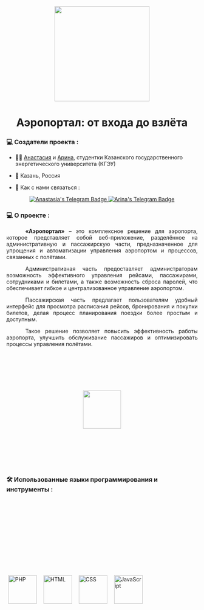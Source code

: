<!--- Логотип проекта -->
<div id="header" align="center">
  <img src="https://i.ibb.co/ChTsbGL/logo.png" width="250"/>
</div>

<!--- Название проекта -->
<div id="header" align="center">
  <h1> Аэропортал: от входа до взлёта </h1>
</div>

<!--- Создатели проекта -->
### :computer: Создатели проекта :

- :woman_technologist: <a href="https://github.com/space13pirate" title="space13pirate">Анастасия</a> и <a href="https://github.com/Arriannaa" title="Arriannaa">Арина</a>, студентки Казанского государственного энергетического университета (КГЭУ)

- :round_pushpin: Казань, Россия

- :mag_right: Как с нами связаться :
<div id="badges" align="center">
  <a href="https://t.me/space13pirate">
    <img src="https://img.shields.io/badge/telegram-Anastasia-%2328A8E9?style=for-the-badge&logo=telegram&logoColor=white&label=%20" alt="Anastasia's Telegram Badge"/>
  </a>
  <a href="https://t.me/Arrriannaa">
    <img src="https://img.shields.io/badge/telegram-Arina-%2328A8E9?style=for-the-badge&logo=telegram&logoColor=white&label=%20" alt="Arina's Telegram Badge"/>
  </a>
</div>

<!--- Описание проекта -->
### :computer: О проекте :

<div id="info" align="justify">
  <p style = "text-indent: 50px;">
  <b>«Аэропортал»</b> – это комплексное решение для аэропорта, которое представляет собой веб-приложение, разделённое на административную и пассажирскую части, предназначенное для упрощения и автоматизации управления аэропортом и процессов, связанных с полётами.
  </p>
  
  <p style = "text-indent: 50px;">
  Административная часть предоставляет администраторам возможность эффективного управления рейсами, пассажирами, сотрудниками и билетами, а также возможность сброса паролей, что обеспечивает гибкое и централизованное управление аэропортом.
  </p>

  <p style = "text-indent: 50px;">
  Пассажирская часть предлагает пользователям удобный интерфейс для просмотра расписания рейсов, бронирования и покупки билетов, делая процесс планирования поездки более простым и доступным.
  </p>

  <p style = "text-indent: 50px;">
  Такое решение позволяет повысить эффективность работы аэропорта, улучшить обслуживание пассажиров и оптимизировать процессы управления полётами.
  </p>
</div>

<!--- Гифка -->
<div id="gif" align="center">
  <img src="https://media.giphy.com/media/v1.Y2lkPTc5MGI3NjExdmF5anFkNWRxaWRueDZ3OTdzbDgwMnMyamNzbW41eTI3NHFsdXJqbCZlcD12MV9pbnRlcm5hbF9naWZfYnlfaWQmY3Q9cw/E4ISn3QdfIEeGJ9IrK/giphy.gif" height = "100" vspace = "100"/>
</div>

<!--- Языки и инструменты -->
### :hammer_and_wrench: Использованные языки программирования и инструменты :

<div id="devicon">
  <img src="https://svgshare.com/i/xwp.svg" title="PHP" alt="PHP" width="75" height="75" hspace="5" vspace = "200"/>&nbsp;
  <img src="https://svgshare.com/i/xwB.svg" title="HTML" alt="HTML" width="75" height="75" hspace="5" vspace = "200"/>&nbsp;
  <img src="https://svgshare.com/i/xy4.svg" title="CSS" alt="CSS" width="75" height="75" hspace="5" vspace = "200"/>&nbsp;
  <img src="https://svgshare.com/i/xyD.svg" title="JavaScript" alt="JavaScript" width="75" height="75" hspace="5" vspace = "200"/>&nbsp;
</div>
